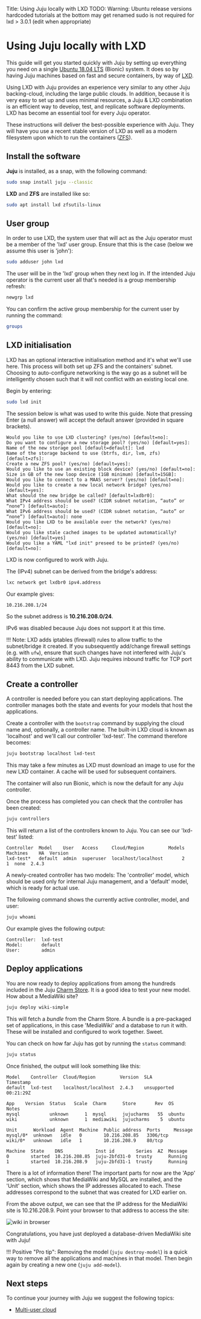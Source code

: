 Title: Using Juju locally with LXD
TODO:  Warning: Ubuntu release versions hardcoded
       tutorials at the bottom may get renamed
       sudo is not required for lxd > 3.0.1 (edit when appropriate)

# Using Juju locally with LXD

This guide will get you started quickly with Juju by setting up everything you
need on a single [Ubuntu 18.04 LTS][Bionic-download] (Bionic) system. It does
so by having Juju machines based on fast and secure containers, by way of
[LXD][lxd-upstream].

Using LXD with Juju provides an experience very similar to any other Juju
backing-cloud, including the large public clouds. In addition, because it is
very easy to set up and uses minimal resources, a Juju & LXD combination is an
efficient way to develop, test, and replicate software deployments. LXD has
become an essential tool for every Juju operator.

These instructions will deliver the best-possible experience with Juju. They
will have you use a recent stable version of LXD as well as a modern filesystem
upon which to run the containers ([ZFS][ZFS-wiki]).

## Install the software

**Juju** is installed, as a snap, with the following command:

```bash
sudo snap install juju --classic
```

**LXD** and **ZFS** are installed like so:

```bash
sudo apt install lxd zfsutils-linux
```

## User group

In order to use LXD, the system user that will act as the Juju operator must be
a member of the 'lxd' user group. Ensure that this is the case (below we assume
this user is 'john'):

```bash
sudo adduser john lxd
```

The user will be in the 'lxd' group when they next log in. If the intended Juju
operator is the current user all that's needed is a group membership refresh:

```bash
newgrp lxd
```

You can confirm the active group membership for the current user by running the
command:

```bash
groups
```

## LXD initialisation

LXD has an optional interactive initialisation method and it's what we'll use
here. This process will both set up ZFS and the containers' subnet. Choosing
to auto-configure networking is the way go as a subnet will be intelligently
chosen such that it will not conflict with an existing local one.

Begin by entering:

```bash
sudo lxd init
```

The session below is what was used to write this guide. Note that pressing
Enter (a null answer) will accept the default answer (provided in square
brackets).

```no-highlight
Would you like to use LXD clustering? (yes/no) [default=no]: 
Do you want to configure a new storage pool? (yes/no) [default=yes]: 
Name of the new storage pool [default=default]: lxd
Name of the storage backend to use (btrfs, dir, lvm, zfs) [default=zfs]: 
Create a new ZFS pool? (yes/no) [default=yes]: 
Would you like to use an existing block device? (yes/no) [default=no]: 
Size in GB of the new loop device (1GB minimum) [default=15GB]:
Would you like to connect to a MAAS server? (yes/no) [default=no]: 
Would you like to create a new local network bridge? (yes/no) [default=yes]: 
What should the new bridge be called? [default=lxdbr0]: 
What IPv4 address should be used? (CIDR subnet notation, “auto” or “none”) [default=auto]:     
What IPv6 address should be used? (CIDR subnet notation, “auto” or “none”) [default=auto]: none
Would you like LXD to be available over the network? (yes/no) [default=no]: 
Would you like stale cached images to be updated automatically? (yes/no) [default=yes] 
Would you like a YAML "lxd init" preseed to be printed? (yes/no) [default=no]:
```

LXD is now configured to work with Juju.

The (IPv4) subnet can be derived from the bridge's address:

```bash
lxc network get lxdbr0 ipv4.address
```

Our example gives:

```no-highlight
10.216.208.1/24
```

So the subnet address is **10.216.208.0/24**.

IPv6 was disabled because Juju does not support it at this time.

!!! Note:
    LXD adds iptables (firewall) rules to allow traffic to the subnet/bridge it
    created. If you subsequently add/change firewall settings (e.g. with
    `ufw`), ensure that such changes have not interfered with Juju's ability to
    communicate with LXD. Juju requires inbound traffic for TCP port 8443 from
    the LXD subnet.

## Create a controller

A controller is needed before you can start deploying applications. The
controller manages both the state and events for your models that host the
applications.

Create a controller with the `bootstrap` command by supplying the cloud name
and, optionally, a controller name. The built-in LXD cloud is known as
'localhost' and we'll call our controller 'lxd-test'. The command therefore
becomes:

```bash
juju bootstrap localhost lxd-test
```

This may take a few minutes as LXD must download an image to use for the new
LXD container. A cache will be used for subsequent containers.

The container will also run Bionic, which is now the default for any Juju
controller.

Once the process has completed you can check that the controller has been
created:

```bash
juju controllers
```

This will return a list of the controllers known to Juju. You can see our
'lxd-test' listed:

```no-highlight
Controller  Model    User   Access     Cloud/Region         Models  Machines    HA  Version
lxd-test*   default  admin  superuser  localhost/localhost       2         1  none  2.4.3
```

A newly-created controller has two models: The 'controller' model, which should
be used only for internal Juju management, and a 'default' model, which is
ready for actual use.

The following command shows the currently active controller, model, and user:

```bash
juju whoami
```

Our example gives the following output:

```no-highlight
Controller:  lxd-test
Model:       default
User:        admin
```

## Deploy applications

You are now ready to deploy applications from among the hundreds included in
the Juju [Charm Store][charm-store]. It is a good idea to test your new model.
How about a MediaWiki site?

```bash
juju deploy wiki-simple
```

This will fetch a *bundle* from the Charm Store. A bundle is a pre-packaged set
of applications, in this case 'MediaWiki' and a database to run it with. These
will be installed and configured to work together. Sweet.

You can check on how far Juju has got by running the `status` command:

```bash
juju status
```

Once finished, the output will look something like this:

```no-highlight
Model    Controller  Cloud/Region         Version  SLA          Timestamp
default  lxd-test    localhost/localhost  2.4.3    unsupported  00:21:29Z

App    Version  Status   Scale  Charm      Store       Rev  OS      Notes
mysql           unknown      1  mysql      jujucharms   55  ubuntu  
wiki            unknown      1  mediawiki  jujucharms    5  ubuntu  

Unit      Workload  Agent  Machine  Public address  Ports     Message
mysql/0*  unknown   idle   0        10.216.208.85   3306/tcp  
wiki/0*   unknown   idle   1        10.216.208.9    80/tcp    

Machine  State    DNS            Inst id        Series  AZ  Message
0        started  10.216.208.85  juju-2bfd31-0  trusty      Running
1        started  10.216.208.9   juju-2bfd31-1  trusty      Running
```

There is a lot of information there! The important parts for now are the 'App'
section, which shows that MediaWiki and MySQL are installed, and the 'Unit'
section, which shows the IP addresses allocated to each. These addresses
correspond to the subnet that was created for LXD earlier on.

From the above output, we can see that the IP address for the MediaWiki site is
10.216.208.9. Point your browser to that address to access the site:

![wiki in browser](./media/tut-lxd-wiki-simple-browser-3.png)

Congratulations, you have just deployed a database-driven MediaWiki site with
Juju!

!!! Positive "Pro tip":
    Removing the model (`juju destroy-model`) is a quick way to remove all the
    applications and machines in that model. Then begin again by creating a new
    one (`juju add-model`).

## Next steps

To continue your journey with Juju we suggest the following topics:

 - [Multi-user cloud][tut-users]


<!-- LINKS -->

[LXD-upstream]: https://linuxcontainers.org/lxd/
[Bionic-download]: http://www.ubuntu.com/download/
[ZFS-wiki]: https://wiki.ubuntu.com/ZFS
[charm-store]: https://jujucharms.com
[charms]: ./charms.md
[clouds]: ./clouds.md
[concepts]: ./juju-concepts.md
[long-term-support]: https://wiki.ubuntu.com/LTS
[tut-users]: ./tut-users.md
